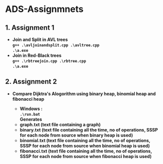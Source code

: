 # ADS-Assignmnets

## 1.  Assignment 1

*   <b>Join and Split in AVL trees<b> <br/>
    `g++ .\avljoinandsplit.cpp .\avltree.cpp` <br/>
    `.\a.exe`
*   <b>Join in Red-Black trees<b> <br />
    `g++ .\rbtreejoin.cpp .\rbtree.cpp` <br/>
    `.\a.exe`

## 2.  Assignment 2

*   <b>Compare Dijktra's Alogorithm using binary heap, binomial heap and fibonacci heap<b> <br/>
    * Windows : <br/>
	`.\run.bat` <br/>
	<b>Generates <br />
	* graph.txt (text file containing a graph)
	* binary.txt (text file containing all the time, no of operations, SSSP for each node from source when binary heap is used)
	* binomial.txt (text file containing all the time, no of operations, SSSP for each node from source when binomial heap is used)
	* fibonacci.txt (text file containing all the time, no of operations, SSSP for each node from source when fibonacci heap is used)